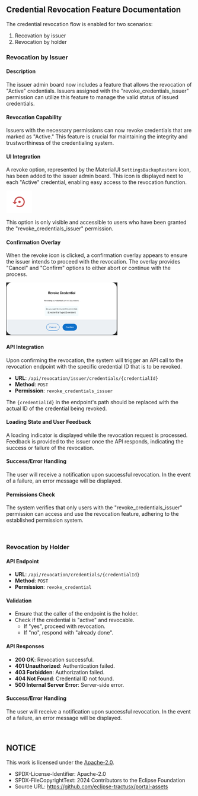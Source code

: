 ## Credential Revocation Feature Documentation

The credential revocation flow is enabled for two scenarios:

1. Recovation by issuer
2. Revocation by holder

### Revocation by Issuer

#### Description

The issuer admin board now includes a feature that allows the revocation of "Active" credentials. Issuers assigned with the "revoke_credentials_issuer" permission can utilize this feature to manage the valid status of issued credentials.

#### Revocation Capability

Issuers with the necessary permissions can now revoke credentials that are marked as "Active." This feature is crucial for maintaining the integrity and trustworthiness of the credentialing system.

#### UI Integration

A revoke option, represented by the MaterialUI `SettingsBackupRestore` icon, has been added to the issuer admin board. This icon is displayed next to each "Active" credential, enabling easy access to the revocation function.

<img width="70" alt="image" src="https://raw.githubusercontent.com/eclipse-tractusx/portal-assets/main/docs/static/credential-revocation-icon.png">

This option is only visible and accessible to users who have been granted the "revoke_credentials_issuer" permission.

#### Confirmation Overlay

When the revoke icon is clicked, a confirmation overlay appears to ensure the issuer intends to proceed with the revocation. The overlay provides "Cancel" and "Confirm" options to either abort or continue with the process.

<img width="300" alt="image" src="https://raw.githubusercontent.com/eclipse-tractusx/portal-assets/main/docs/static/credential-revocation-overlay.png">

#### API Integration

Upon confirming the revocation, the system will trigger an API call to the revocation endpoint with the specific credential ID that is to be revoked.

- **URL**: `/api/revocation/issuer/credentials/{credentialId}`
- **Method**: `POST`
- **Permission**: `revoke_credentials_issuer`

The `{credentialId}` in the endpoint's path should be replaced with the actual ID of the credential being revoked.

#### Loading State and User Feedback

A loading indicator is displayed while the revocation request is processed. Feedback is provided to the issuer once the API responds, indicating the success or failure of the revocation.

#### Success/Error Handling

The user will receive a notification upon successful revocation. In the event of a failure, an error message will be displayed.

#### Permissions Check

The system verifies that only users with the "revoke_credentials_issuer" permission can access and use the revocation feature, adhering to the established permission system.

<br>

### Revocation by Holder

#### API Endpoint
- **URL**: `/api/revocation/credentials/{credentialId}`
- **Method**: `POST`
- **Permission**: `revoke_credential`

#### Validation
- Ensure that the caller of the endpoint is the holder.
- Check if the credential is "active" and revocable.
  - If "yes", proceed with revocation.
  - If "no", respond with "already done".

#### API Responses
- **200 OK**: Revocation successful.
- **401 Unauthorized**: Authentication failed.
- **403 Forbidden**: Authorization failed.
- **404 Not Found**: Credential ID not found.
- **500 Internal Server Error**: Server-side error.

#### Success/Error Handling

The user will receive a notification upon successful revocation. In the event of a failure, an error message will be displayed.

<br>

## NOTICE

This work is licensed under the [Apache-2.0](https://www.apache.org/licenses/LICENSE-2.0).

- SPDX-License-Identifier: Apache-2.0
- SPDX-FileCopyrightText: 2024 Contributors to the Eclipse Foundation
- Source URL: https://github.com/eclipse-tractusx/portal-assets
